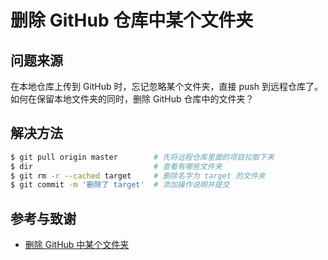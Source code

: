 # 删除 GitHub 仓库中某个文件夹

## 问题来源

在本地仓库上传到 GitHub 时，忘记忽略某个文件夹，直接 push 到远程仓库了。  
如何在保留本地文件夹的同时，删除 GitHub 仓库中的文件夹？

## 解决方法

```bash
$ git pull origin master        # 先将远程仓库里面的项目拉取下来
$ dir                           # 查看有哪些文件夹
$ git rm -r --cached target     # 删除名字为 target 的文件夹
$ git commit -m '删除了 target'  # 添加操作说明并提交
```

## 参考与致谢

* [删除 GitHub 中某个文件夹](https://blog.csdn.net/wudinaniya/article/details/77508229)